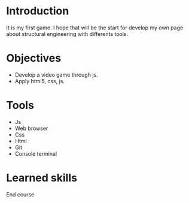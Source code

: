 # Introduction
It is my first game. I hope that will be the start for develop my own page about structural engineering with differents tools.

# Objectives
* Develop a video game through js.
* Apply html5, css, js.

# Tools
* Js
* Web browser
* Css
* Html
* Git
* Console terminal

# Learned skills
End course
